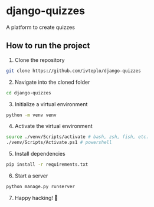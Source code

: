 # django-quizzes
A platform to create quizzes

## How to run the project

1. Clone the repository
```bash
git clone https://github.com/ivteplo/django-quizzes
```

2. Navigate into the cloned folder
```bash
cd django-quizzes
```

3. Initialize a virtual environment
```bash
python -m venv venv
```

4. Activate the virtual environment
```bash
source ./venv/Scripts/activate # bash, zsh, fish, etc.
./venv/Scripts/Activate.ps1 # powershell
```

5. Install dependencies
```bash
pip install -r requirements.txt
```

6. Start a server
```bash
python manage.py runserver
```

7. Happy hacking! 🎉
